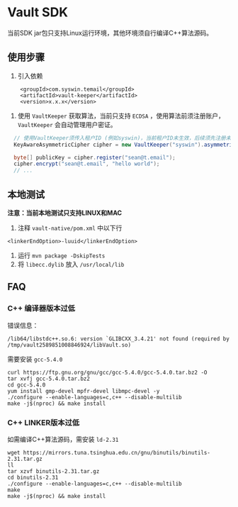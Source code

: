 # Vault SDK

当前SDK jar包只支持Linux运行环境，其他环境须自行编译C++算法源码。

## 使用步骤
1. 引入依赖
```
    <groupId>com.syswin.temail</groupId>
    <artifactId>vault-keeper</artifactId>
    <version>x.x.x</version>
```
1. 使用 `VaultKeeper` 获取算法，当前只支持 `ECDSA` ，使用算法前须注册账户， `VaultKeeper` 会自动管理用户密证。
```java
  // 使用VaultKeeper须传入租户ID (例如syswin)，当前租户ID未生效，后续须先注册未合法租户方可使用SDK
  KeyAwareAsymmetricCipher cipher = new VaultKeeper("syswin").asymmetricCipher(CipherAlgorithm.ECDSA);

  byte[] publicKey = cipher.register("sean@t.email");
  cipher.encrypt("sean@t.email", "hello world");
  // ...
```

## 本地测试
**注意：当前本地测试只支持LINUX和MAC**

1. 注释 `vault-native/pom.xml` 中以下行
```
<linkerEndOption>-luuid</linkerEndOption>
```
1. 运行 `mvn package -DskipTests`
1. 将 `libecc.dylib` 放入 `/usr/local/lib` 

## FAQ
### C++ 编译器版本过低
错误信息：
```
/lib64/libstdc++.so.6: version `GLIBCXX_3.4.21' not found (required by /tmp/vault2589851008846924/libVault.so)
```
    
需要安装 `gcc-5.4.0`
```
curl https://ftp.gnu.org/gnu/gcc/gcc-5.4.0/gcc-5.4.0.tar.bz2 -O
tar xvfj gcc-5.4.0.tar.bz2
cd gcc-5.4.0
yum install gmp-devel mpfr-devel libmpc-devel -y
./configure --enable-languages=c,c++ --disable-multilib
make -j$(nproc) && make install
```

### C++ LINKER版本过低
如需编译C++算法源码，需安装 `ld-2.31`
```
wget https://mirrors.tuna.tsinghua.edu.cn/gnu/binutils/binutils-2.31.tar.gz
ll
tar xzvf binutils-2.31.tar.gz
cd binutils-2.31
./configure --enable-languages=c,c++ --disable-multilib
make
make -j$(nproc) && make install
```

